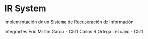 # IR System

Implementación de un Sistema de Recuperación de Información

Integrantes
Eric Martin Garcia - C511
Carlos R Ortega Lezcano - C511